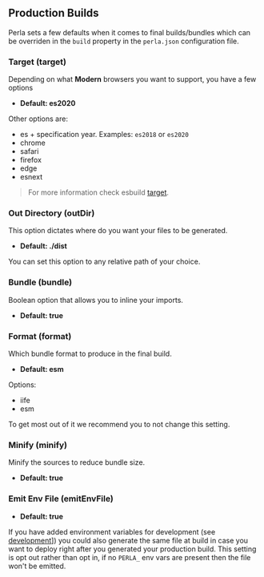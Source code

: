 [target]: https://esbuild.github.io/api/#target
[development]: /#/v1/docs/features/development?id=environment-variable-support

## Production Builds

Perla sets a few defaults when it comes to final builds/bundles which can be overriden in the `build` property in the `perla.json` configuration file.

### Target (target)

Depending on what **Modern** browsers you want to support, you have a few options

- **Default: es2020**

Other options are:

- es + specification year. Examples: `es2018` or `es2020`
- chrome
- safari
- firefox
- edge
- esnext

> For more information check esbuild [target].

### Out Directory (outDir)

This option dictates where do you want your files to be generated.

- **Default: ./dist**

You can set this option to any relative path of your choice.

### Bundle (bundle)

Boolean option that allows you to inline your imports.

- **Default: true**

### Format (format)

Which bundle format to produce in the final build.

- **Default: esm**

Options:

- iife
- esm

To get most out of it we recommend you to not change this setting.

### Minify (minify)

Minify the sources to reduce bundle size.

- **Default: true**

### Emit Env File (emitEnvFile)

- **Default: true**

If you have added environment variables for development (see [development]]) you could also generate the same file at build in case you want to deploy right after you generated your production build. This setting is opt out rather than opt in, if no `PERLA_` env vars are present then the file won't be emitted.
